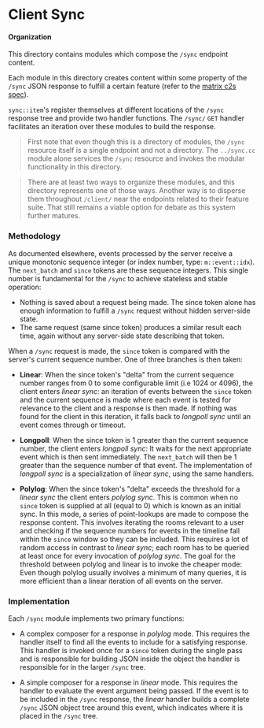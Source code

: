 # Client Sync

#### Organization

This directory contains modules which compose the `/sync` endpoint content.

Each module in this directory creates content within some property of the
`/sync` JSON response to fulfill a certain feature (refer to the [matrix
c2s spec](https://matrix.org/docs/spec/client_server/r0.5.0#get-matrix-client-r0-sync)).

`sync::item`'s register themselves at different locations of the `/sync`
response tree and provide two handler functions. The `/sync/` `GET` handler
facilitates an iteration over these modules to build the response.

>  First note that even though this is a directory of modules, the `/sync`
resource itself is a single endpoint and not a directory. The `../sync.cc`
module alone services the `/sync` resource and invokes the modular
functionality in this directory.

> There are at least two ways to organize these modules, and this
directory represents one of those ways. Another way is to disperse them
throughout `/client/` near the endpoints related to their feature suite.
That still remains a viable option for debate as this system further matures.

### Methodology

As documented elsewhere, events processed by the server receive a unique
monotonic sequence integer (or index number, type: `m::event::idx`). The
`next_batch` and `since` tokens are these sequence integers. This single
number is fundamental for the `/sync` to achieve stateless and stable operation:
- Nothing is saved about a request being made. The since token alone has enough
information to fulfill a `/sync` request without hidden server-side state.
- The same request (same since token) produces a similar result each time,
again without any server-side state describing that token.

When a `/sync` request is made, the `since` token is compared with the
server's current sequence number. One of three branches is then taken:

- **Linear**: When the since token's "delta" from the current sequence number
ranges from 0 to some configurable limit (i.e 1024 or 4096), the client enters
_linear sync_: an iteration of events between the `since` token and the current
sequence is made where each event is tested for relevance to the client and
a response is then made. If nothing was found for the client in this iteration,
it falls back to _longpoll sync_ until an event comes through or timeout.

- **Longpoll**: When the since token is 1 greater than the current sequence
number, the client enters _longpoll sync_: It waits for the next appropriate
event which is then sent immediately. The `next_batch` will then be 1 greater
than the sequence number of that event. The implementation of _longpoll sync_
is a specialization of _linear sync_, using the same handlers.

- **Polylog**: When the since token's "delta" exceeds the threshold for a
_linear sync_ the client enters _polylog sync_. This is common when no
`since` token is supplied at all (equal to 0) which is known as an initial
sync. In this mode, a series of point-lookups are made to compose the response
content. This involves iterating the rooms relevant to a user and checking if
the sequence numbers for events in the timeline fall within the `since` window
so they can be included. This requires a lot of random access in contrast to
_linear sync_; each room has to be queried at least once for every invocation
of _polylog sync_. The goal for the threshold between polylog and linear
is to invoke the cheaper mode: Even though polylog usually involves a
minimum of many queries, it is more efficient than a linear iteration of all
events on the server.

### Implementation

Each `/sync` module implements two primary functions:

- A complex composer for a response in _polylog_ mode. This requires the
handler itself to find all the events to include for a satisfying response.
This handler is invoked once for a `since` token during the single pass and
is responsible for building JSON inside the object the handler is responsible
for in the larger `/sync` tree.

- A simple composer for a response in _linear_ mode. This requires the handler
to evaluate the event argument being passed. If the event is to be included
in the `/sync` response, the _linear_ handler builds a complete `/sync` JSON
object tree around this event, which indicates where it is placed in the `/sync`
tree.
